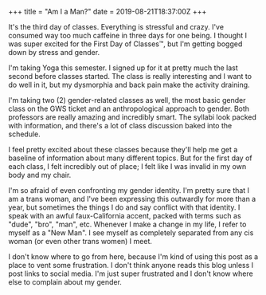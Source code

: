 +++
title = "Am I a Man?"
date = 2019-08-21T18:37:00Z
+++

It's the third day of classes. Everything is stressful and crazy. I've consumed
way too much caffeine in three days for one being. I thought I was super excited
for the First Day of Classes™, but I'm getting bogged down by stress and gender.

I'm taking Yoga this semester. I signed up for it at pretty much the last second
before classes started. The class is really interesting and I want to do well in
it, but my dysmorphia and back pain make the activity draining. 

I'm taking two (2) gender-related classes as well, the most basic gender class
on the GWS ticket and an anthropological approach to gender. Both professors are
really amazing and incredibly smart. The syllabi look packed with information,
and there's a lot of class discussion baked into the schedule. 

I feel pretty excited about these classes because they'll help me get a baseline
of information about many different topics. But for the first day of each class,
I felt incredibly out of place; I felt like I was invalid in my own body and my
chair. 

I'm so afraid of even confronting my gender identity. I'm pretty sure that I am
a trans woman, and I've been expressing this outwardly for more than a year, but
sometimes the things I do and say conflict with that identity. I speak with an
awful faux-California accent, packed with terms such as "dude", "bro", "man",
etc. Whenever I make a change in my life, I refer to myself as a "New Man". I
see myself as completely separated from any cis woman (or even other trans
women) I meet.

I don't know where to go from here, because I'm kind of using this post as a
place to vent some frustration. I don't think anyone reads this blog unless I
post links to social media. I'm just super frustrated and I don't know where
else to complain about my gender. 

